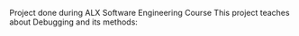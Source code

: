 Project done during ALX Software Engineering Course
This project teaches about Debugging and its methods:
